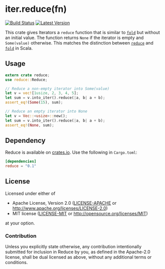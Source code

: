 iter.reduce(fn)
===============

[![Build Status](https://api.travis-ci.org/dtolnay/reduce.svg)](https://travis-ci.org/dtolnay/reduce)
[![Latest Version](https://img.shields.io/crates/v/reduce.svg)](https://crates.io/crates/reduce)

This crate gives Iterators a `reduce` function that is similar to
[`fold`](https://doc.rust-lang.org/std/iter/trait.Iterator.html#method.fold)
but without an initial value. The function returns `None` if the iterator is
empty and `Some(value)` otherwise. This matches the distinction between
[`reduce`](http://www.scala-lang.org/api/current/index.html#scala.collection.Iterator@reduce[A1%3E:A](op:(A1,A1)=%3EA1):A1)
and
[`fold`](http://www.scala-lang.org/api/current/index.html#scala.collection.Iterator@fold[A1%3E:A](z:A1)(op:(A1,A1)=%3EA1):A1)
in Scala.

## Usage

```rust
extern crate reduce;
use reduce::Reduce;

// Reduce a non-empty iterator into Some(value)
let v = vec![1usize, 2, 3, 4, 5];
let sum = v.into_iter().reduce(|a, b| a + b);
assert_eq!(Some(15), sum);

// Reduce an empty iterator into None
let v = Vec::<usize>::new();
let sum = v.into_iter().reduce(|a, b| a + b);
assert_eq!(None, sum);
```

## Dependency

Reduce is available on [crates.io](https://crates.io/crates/reduce). Use the
following in `Cargo.toml`:

```toml
[dependencies]
reduce = "0.1"
```

## License

Licensed under either of

 * Apache License, Version 2.0 ([LICENSE-APACHE](LICENSE-APACHE) or http://www.apache.org/licenses/LICENSE-2.0)
 * MIT license ([LICENSE-MIT](LICENSE-MIT) or http://opensource.org/licenses/MIT)

at your option.

### Contribution

Unless you explicitly state otherwise, any contribution intentionally submitted
for inclusion in Reduce by you, as defined in the Apache-2.0 license, shall be
dual licensed as above, without any additional terms or conditions.
